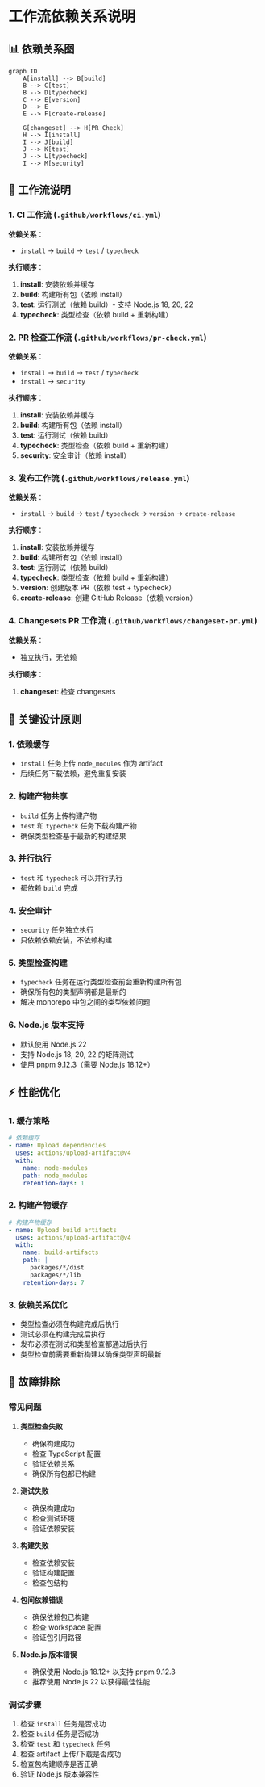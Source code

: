 # 工作流依赖关系说明

## 📊 依赖关系图

```mermaid
graph TD
    A[install] --> B[build]
    B --> C[test]
    B --> D[typecheck]
    C --> E[version]
    D --> E
    E --> F[create-release]
    
    G[changeset] --> H[PR Check]
    H --> I[install]
    I --> J[build]
    J --> K[test]
    J --> L[typecheck]
    I --> M[security]
```

## 🔄 工作流说明

### 1. CI 工作流 (`.github/workflows/ci.yml`)

**依赖关系**：
- `install` → `build` → `test` / `typecheck`

**执行顺序**：
1. **install**: 安装依赖并缓存
2. **build**: 构建所有包（依赖 install）
3. **test**: 运行测试（依赖 build）- 支持 Node.js 18, 20, 22
4. **typecheck**: 类型检查（依赖 build + 重新构建）

### 2. PR 检查工作流 (`.github/workflows/pr-check.yml`)

**依赖关系**：
- `install` → `build` → `test` / `typecheck`
- `install` → `security`

**执行顺序**：
1. **install**: 安装依赖并缓存
2. **build**: 构建所有包（依赖 install）
3. **test**: 运行测试（依赖 build）
4. **typecheck**: 类型检查（依赖 build + 重新构建）
5. **security**: 安全审计（依赖 install）

### 3. 发布工作流 (`.github/workflows/release.yml`)

**依赖关系**：
- `install` → `build` → `test` / `typecheck` → `version` → `create-release`

**执行顺序**：
1. **install**: 安装依赖并缓存
2. **build**: 构建所有包（依赖 install）
3. **test**: 运行测试（依赖 build）
4. **typecheck**: 类型检查（依赖 build + 重新构建）
5. **version**: 创建版本 PR（依赖 test + typecheck）
6. **create-release**: 创建 GitHub Release（依赖 version）

### 4. Changesets PR 工作流 (`.github/workflows/changeset-pr.yml`)

**依赖关系**：
- 独立执行，无依赖

**执行顺序**：
1. **changeset**: 检查 changesets

## 🎯 关键设计原则

### 1. 依赖缓存
- `install` 任务上传 `node_modules` 作为 artifact
- 后续任务下载依赖，避免重复安装

### 2. 构建产物共享
- `build` 任务上传构建产物
- `test` 和 `typecheck` 任务下载构建产物
- 确保类型检查基于最新的构建结果

### 3. 并行执行
- `test` 和 `typecheck` 可以并行执行
- 都依赖 `build` 完成

### 4. 安全审计
- `security` 任务独立执行
- 只依赖依赖安装，不依赖构建

### 5. 类型检查构建
- `typecheck` 任务在运行类型检查前会重新构建所有包
- 确保所有包的类型声明都是最新的
- 解决 monorepo 中包之间的类型依赖问题

### 6. Node.js 版本支持
- 默认使用 Node.js 22
- 支持 Node.js 18, 20, 22 的矩阵测试
- 使用 pnpm 9.12.3（需要 Node.js 18.12+）

## ⚡ 性能优化

### 1. 缓存策略
```yaml
# 依赖缓存
- name: Upload dependencies
  uses: actions/upload-artifact@v4
  with:
    name: node-modules
    path: node_modules
    retention-days: 1
```

### 2. 构建产物缓存
```yaml
# 构建产物缓存
- name: Upload build artifacts
  uses: actions/upload-artifact@v4
  with:
    name: build-artifacts
    path: |
      packages/*/dist
      packages/*/lib
    retention-days: 7
```

### 3. 依赖关系优化
- 类型检查必须在构建完成后执行
- 测试必须在构建完成后执行
- 发布必须在测试和类型检查都通过后执行
- 类型检查前需要重新构建以确保类型声明最新

## 🔧 故障排除

### 常见问题

1. **类型检查失败**
   - 确保构建成功
   - 检查 TypeScript 配置
   - 验证依赖关系
   - 确保所有包都已构建

2. **测试失败**
   - 确保构建成功
   - 检查测试环境
   - 验证依赖安装

3. **构建失败**
   - 检查依赖安装
   - 验证构建配置
   - 检查包结构

4. **包间依赖错误**
   - 确保依赖包已构建
   - 检查 workspace 配置
   - 验证包引用路径

5. **Node.js 版本错误**
   - 确保使用 Node.js 18.12+ 以支持 pnpm 9.12.3
   - 推荐使用 Node.js 22 以获得最佳性能

### 调试步骤

1. 检查 `install` 任务是否成功
2. 检查 `build` 任务是否成功
3. 检查 `test` 和 `typecheck` 任务
4. 检查 artifact 上传/下载是否成功
5. 检查包构建顺序是否正确
6. 验证 Node.js 版本兼容性
